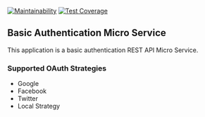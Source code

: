 [![Maintainability](https://api.codeclimate.com/v1/badges/cb890ab8ddfde488d694/maintainability)](https://codeclimate.com/github/davidgoodson/OAuth2-Passport-Node-LevelUp/maintainability) [![Test Coverage](https://api.codeclimate.com/v1/badges/cb890ab8ddfde488d694/test_coverage)](https://codeclimate.com/github/davidgoodson/OAuth2-Passport-Node-LevelUp/test_coverage)

## Basic Authentication Micro Service

This application is a basic authentication REST API Micro Service.

### Supported OAuth Strategies

- Google
- Facebook
- Twitter
- Local Strategy
